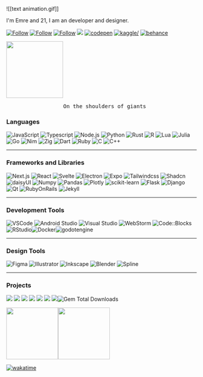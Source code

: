 
![[text animation.gif]]

I'm Emre and 21, I am an developer and designer.

<a href="instagram.com/emrekayik0" target="_blank">
<img src="https://img.shields.io/badge/-emrekayik0-000?&logo=instagram" alt="Follow" /></a> <a href="x.com/emrekayik0"><img src="https://img.shields.io/badge/-emrekayik0-000?&logo=x" alt="Follow" /></a> <a href="https://linkedin.com/in/emrekayik"><img src="https://img.shields.io/badge/-Emre Kayık-000?&logo=linkedin" alt="Follow" /></a> <a href="https://medium.com/@emrekayik" target="_blank"><img src="https://img.shields.io/badge/medium-000?&logo=medium" /></a> <a href="https://codepen.com/emrekayik" target="_blank"><img src="https://img.shields.io/badge/codepen-000?&logo=codepen" alt="codepen" /></a> <a href="https://www.kaggle.com/emrekayik" target="_blank"><img src="https://img.shields.io/badge/kaggle-000?logo=kaggle" alt=kaggle/></a> <a href="https://www.behance.com/emrekayik" target="_blank"><img src="https://img.shields.io/badge/Behance-000?logo=behance" alt="behance"/></a>

<a href="https://www.buymeacoffee.com/emrekayik"><img src="https://img.buymeacoffee.com/button-api/?text=Buy me a coffee&emoji=&slug=emrekayik&button_colour=000&font_colour=ffffff&font_family=Cookie&outline_colour=fff&coffee_colour=FFDD00" width="150" /></a>

<pre align="center">
  On the shoulders of giants
</pre>

### Languages

<img src="https://img.shields.io/badge/-JavaScript-000?&logo=JavaScript" alt="JavaScript" /> <img src="https://img.shields.io/badge/-Typescript-000?&logo=Typescript" alt="Typescript" /> <img src="https://img.shields.io/badge/-Node.js-000?&logo=Node.js" alt="Node.js" /> <img src="https://img.shields.io/badge/-Python-000?&logo=Python" alt="Python" /> <img src="https://img.shields.io/badge/-Rust-000?&logo=Rust" alt="Rust" /> <img src="https://img.shields.io/badge/-R-000?&logo=R" alt="R" /> <img src="https://img.shields.io/badge/-Lua-000?&logo=Lua" alt="Lua" /> <img src="https://img.shields.io/badge/-Julia-000?&logo=Julia" alt="Julia" /> <img src="https://img.shields.io/badge/-Go-000?&logo=Go" alt="Go" /> <img src="https://img.shields.io/badge/-Nim-000?&logo=Nim" alt="Nim" /> <img src="https://img.shields.io/badge/-Zig-000?&logo=Zig" alt="Zig" /> <img src="https://img.shields.io/badge/-Dart-000?&logo=Dart" alt="Dart" /> <img src="https://img.shields.io/badge/-Ruby-000?&logo=Ruby" alt="Ruby" /> <img src="https://img.shields.io/badge/-C-000?&logo=C" alt="C" /> <img src="https://img.shields.io/badge/-C++-000?&logo=C%2B%2B" alt="C++" />

---
### Frameworks and Libraries

<img src="https://img.shields.io/badge/-Next.js-000?&logo=Next.js" alt="Next.js" /> <img src="https://img.shields.io/badge/-React-000?&logo=React" alt="React" /> <img src="https://img.shields.io/badge/-Svelte-000?&logo=Svelte" alt="Svelte" /> <img src="https://img.shields.io/badge/-Electron-000?&logo=Electron" alt="Electron" /> <img src="https://img.shields.io/badge/-Expo-000?&logo=Expo" alt="Expo" /> <img src="https://img.shields.io/badge/-Tailwindcss-000?&logo=Tailwindcss" alt="Tailwindcss" /> <img src="https://img.shields.io/badge/-Shadcn/ui-000?&logo=Shadcnui" alt="Shadcn" /> <img src="https://img.shields.io/badge/-daisyUI-000?&logo=Daisyui" alt="daisyUI" /> <img src="https://img.shields.io/badge/-Numpy-000?&logo=Numpy" alt="Numpy" /> <img src="https://img.shields.io/badge/-Pandas-000?&logo=Pandas" alt="Pandas" /> <img src="https://img.shields.io/badge/-Plotly-000?&logo=Plotly" alt="Plotly" /> <img src="https://img.shields.io/badge/scikit--learn-000?&logo=Scikitlearn" alt="scikit-learn" /> <img src="https://img.shields.io/badge/-Flask-000?&logo=Flask" alt="Flask" /> <img src="https://img.shields.io/badge/-Django-000?&logo=Django" alt="Django" /> <img src="https://img.shields.io/badge/-Qt-000?&logo=Qt" alt="Qt" /> <img src="https://img.shields.io/badge/-RubyOnRails-000?&logo=RubyOnRails" alt="RubyOnRails" /> <img src="https://img.shields.io/badge/-Jekyll-000?&logo=Jekyll" alt="Jekyll" />

---
### Development Tools

<img src="https://img.shields.io/badge/-VSCode-000?&logo=VisualStudioCode" alt="VSCode" /> <img src="https://img.shields.io/badge/-Android%20Studio-000?&logo=AndroidStudio" alt="Android Studio" /> <img src="https://img.shields.io/badge/-Visual%20Studio-000?&logo=VisualStudio" alt="Visual Studio" /> <img src="https://img.shields.io/badge/-WebStorm-000?&logo=WebStorm" alt="WebStorm" /> <img src="https://img.shields.io/badge/-Code::Blocks-000?&logo=CodeBlocks" alt="Code::Blocks" /><img src="https://img.shields.io/badge/-RStudio-000?&logo=rstudioide" alt="RStudio" /><img src="https://img.shields.io/badge/-Docker-000?&logo=Docker" alt="Docker" /><img src="https://img.shields.io/badge/-GodotEngine-000?&logo=godotengine" alt="godotengine" />

---
### Design Tools

<img src="https://img.shields.io/badge/-Figma-000?&logo=Figma" alt="Figma" /> <img src="https://img.shields.io/badge/-Illustrator-000?&logo=AdobeIllustrator" alt="Illustrator" /> <img src="https://img.shields.io/badge/-Inkscape-000?&logo=Inkscape" alt="Inkscape" /> <img src="https://img.shields.io/badge/-Blender-000?&logo=Blender" alt="Blender" /> <img src="https://img.shields.io/badge/-Spline-000?&logo=Spline" alt="Spline" />

---
### Projects

[![](https://img.shields.io/badge/my%20website-000)](https://github.com/emrekayik/site)
[![](https://img.shields.io/badge/hoplist-000)](https://github.com/emrekayik/joplist)
[![](https://img.shields.io/badge/sihirek-000)](https://github.com/emrekayik/sihirek-mobile)
[![](https://img.shields.io/badge/lugat-000)](https://github.com/emrekayik/lugat)
[![](https://img.shields.io/badge/huek-000)](https://github.com/emrekayik/huek)
[![](https://img.shields.io/badge/ekos-000)](https://github.com/emrekayik/ekos)
[![](https://img.shields.io/badge/artistic-000)](https://github.com/studioek/artistic)<img alt="Gem Total Downloads" src="https://img.shields.io/gem/dt/artistic?logo=rubygems&color=000&labelColor=000">


<img height="137px" src="https://github-readme-stats.vercel.app/api?username=emrekayik&show_icons=true&hide_title=true&hide_border=true&layout=compact&theme=transparent" /><img height="137px" src="https://github-readme-stats.vercel.app/api/top-langs/?username=emrekayik&hide=html&hide_title=true&hide_border=true&layout=compact&langs_count=8" />

<a href="https://wakatime.com/@944583f1-806f-4eab-9599-0d36baa1fa4d"><img src="https://wakatime.com/badge/user/944583f1-806f-4eab-9599-0d36baa1fa4d.svg?style=flat-square&color=000&labelColor=000" alt="wakatime" /></a>

